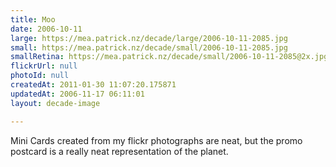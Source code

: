 ```yaml
---
title: Moo
date: 2006-10-11
large: https://mea.patrick.nz/decade/large/2006-10-11-2085.jpg
small: https://mea.patrick.nz/decade/small/2006-10-11-2085.jpg
smallRetina: https://mea.patrick.nz/decade/small/2006-10-11-2085@2x.jpg
flickrUrl: null
photoId: null
createdAt: 2011-01-30 11:07:20.175871
updatedAt: 2006-11-17 06:11:01
layout: decade-image

---
```

Mini Cards created from my flickr photographs are neat, but the promo postcard is a really neat representation of the planet.
